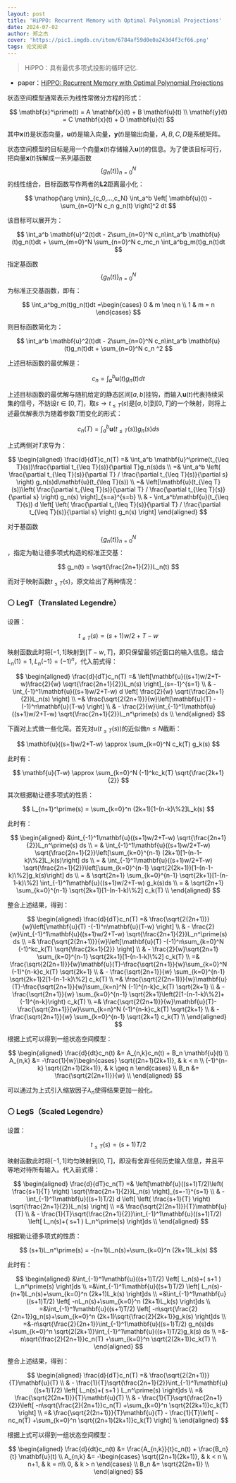 ```yaml
---
layout: post
title: 'HiPPO: Recurrent Memory with Optimal Polynomial Projections'
date: 2024-07-02
author: 郑之杰
cover: 'https://pic1.imgdb.cn/item/6784af59d0e0a243d4f3cf66.png'
tags: 论文阅读
---
```


> HiPPO：具有最优多项式投影的循环记忆.

- paper：[HiPPO: Recurrent Memory with Optimal Polynomial Projections](https://arxiv.org/abs/2008.07669)

状态空间模型通常表示为线性常微分方程的形式：

$$
\mathbf{x}^\prime(t) = A \mathbf{x}(t) + B \mathbf{u}(t) \\
\mathbf{y}(t) = C \mathbf{x}(t) + D \mathbf{u}(t)
$$

其中$\mathbf{x}(t)$是状态向量，$\mathbf{u}(t)$是输入向量，$\mathbf{y}(t)$是输出向量，$A,B,C,D$是系统矩阵。

状态空间模型的目标是用一个向量$\mathbf{x}(t)$存储输入$\mathbf{u}(t)$的信息。为了使该目标可行，把向量$\mathbf{x}(t)$拆解成一系列基函数$$\{g_n(t)\}_{n=0}^N$$的线性组合，目标函数写作两者的**L2**距离最小化：

$$
\mathop{\arg \min}_{c_0,...,c_N}  \int_a^b \left[ \mathbf{u}(t) - \sum_{n=0}^N c_n g_n(t) \right]^2 dt
$$

该目标可以展开为：

$$
\int_a^b \mathbf{u}^2(t)dt - 2\sum_{n=0}^N c_n\int_a^b \mathbf{u}(t)g_n(t)dt + \sum_{m=0}^N \sum_{n=0}^N c_mc_n \int_a^bg_m(t)g_n(t)dt
$$

指定基函数$$\{g_n(t)\}_{n=0}^N$$为标准正交基函数，即有：

$$
\int_a^bg_m(t)g_n(t)dt =\begin{cases} 0 & m \neq n \\ 1 & m = n \end{cases}
$$

则目标函数简化为：

$$
\int_a^b \mathbf{u}^2(t)dt - 2\sum_{n=0}^N c_n\int_a^b \mathbf{u}(t)g_n(t)dt + \sum_{n=0}^N c_n ^2
$$

上述目标函数的最优解是：

$$
c_n = \int_a^b \mathbf{u}(t)g_n(t)dt
$$

上述目标函数的最优解与随机给定的静态区间$[a,b]$挂钩，而输入$\mathbf{u}(t)$代表持续采集的信号，不妨设$t\in[0,T]$，取$s \to t_{\leq T}(s)$是$[a,b]$到$[0,T]$的一个映射，则将上述最优解表示为随着参数$T$而变化的形式：

$$
c_n(T) = \int_a^b \mathbf{u}(t_{\leq T}(s))g_n(s)ds
$$

上式两侧对$T$求导为：

$$
\begin{aligned}
\frac{d}{dT}c_n(T) =& \int_a^b \mathbf{u}^\prime(t_{\leq T}(s))\frac{\partial t_{\leq T}(s)}{\partial T}g_n(s)ds \\
=& \int_a^b \left( \frac{\partial t_{\leq T}(s)}{\partial T} / \frac{\partial t_{\leq T}(s)}{\partial s} \right) g_n(s)d\mathbf{u}(t_{\leq T}(s)) \\
=& \left[\mathbf{u}(t_{\leq T}(s))\left( \frac{\partial t_{\leq T}(s)}{\partial T} / \frac{\partial t_{\leq T}(s)}{\partial s} \right) g_n(s) \right]_{s=a}^{s=b} \\
& - \int_a^b\mathbf{u}(t_{\leq T}(s)) d \left[ \left( \frac{\partial t_{\leq T}(s)}{\partial T} / \frac{\partial t_{\leq T}(s)}{\partial s} \right) g_n(s) \right]
\end{aligned}
$$

对于基函数$$\{g_n(t)\}_{n=0}^N$$，指定为勒让德多项式构造的标准正交基：

$$
g_n(t) = \sqrt{\frac{2n+1}{2}}L_n(t)
$$

而对于映射函数$t_{\leq T}(s)$，原文给出了两种情况：

### ⚪ LegT（Translated Legendre）

设置：

$$
t_{\leq T}(s) = (s+1)w/2+T-w
$$

映射函数此时将$[-1,1]$映射到$[T-w,T]$，即只保留最邻近窗口的输入信息。结合$L_n(1)=1,L_n(-1)=(-1)^n$，代入前式得：

$$
\begin{aligned}
\frac{d}{dT}c_n(T)  =& \left[\mathbf{u}((s+1)w/2+T-w)\frac{2}{w} \sqrt{\frac{2n+1}{2}}L_n(s) \right]_{s=-1}^{s=1} \\
& - \int_{-1}^1\mathbf{u}((s+1)w/2+T-w) d \left[ \frac{2}{w} \sqrt{\frac{2n+1}{2}}L_n(s) \right] \\
=& \frac{\sqrt{2(2n+1)}}{w}\left[\mathbf{u}(T) -(-1)^n\mathbf{u}(T-w) \right] \\
& - \frac{2}{w}\int_{-1}^1\mathbf{u}((s+1)w/2+T-w)  \sqrt{\frac{2n+1}{2}}L_n^\prime(s) ds \\
\end{aligned}
$$

下面对上式做一些化简。首先对$u(t_{\leq T}(s))$的近似做$n\leq N$截断：

$$
\mathbf{u}((s+1)w/2+T-w) \approx \sum_{k=0}^N c_k(T) g_k(s)
$$

此时有：

$$
\mathbf{u}(T-w) \approx \sum_{k=0}^N (-1)^kc_k(T) \sqrt{\frac{2k+1}{2}}
$$

其次根据勒让德多项式的性质：

$$
L_{n+1}^\prime(s) = \sum_{k=0}^n (2k+1)[1-(n-k)\%2]L_k(s)
$$

此时有：

$$
\begin{aligned}
&\int_{-1}^1\mathbf{u}((s+1)w/2+T-w)  \sqrt{\frac{2n+1}{2}}L_n^\prime(s) ds \\
= & \int_{-1}^1\mathbf{u}((s+1)w/2+T-w)  \sqrt{\frac{2n+1}{2}}\left[\sum_{k=0}^{n-1} (2k+1)[1-(n-1-k)\%2]L_k(s)\right] ds \\
= & \int_{-1}^1\mathbf{u}((s+1)w/2+T-w)  \sqrt{\frac{2n+1}{2}}\left[\sum_{k=0}^{n-1} \sqrt{2(2k+1)}[1-(n-1-k)\%2]g_k(s)\right] ds \\
= & \sqrt{2n+1} \sum_{k=0}^{n-1} \sqrt{2k+1}[1-(n-1-k)\%2] \int_{-1}^1\mathbf{u}((s+1)w/2+T-w) g_k(s)ds \\
= & \sqrt{2n+1} \sum_{k=0}^{n-1} \sqrt{2k+1}[1-(n-1-k)\%2] c_k(T) \\
\end{aligned}
$$

整合上述结果，得到：

$$
\begin{aligned}
\frac{d}{dT}c_n(T)  =& \frac{\sqrt{2(2n+1)}}{w}\left[\mathbf{u}(T) -(-1)^n\mathbf{u}(T-w) \right] \\
& - \frac{2}{w}\int_{-1}^1\mathbf{u}((s+1)w/2+T-w)  \sqrt{\frac{2n+1}{2}}L_n^\prime(s) ds \\
=& \frac{\sqrt{2(2n+1)}}{w}\left[\mathbf{u}(T) -(-1)^n\sum_{k=0}^N (-1)^kc_k(T) \sqrt{\frac{2k+1}{2}} \right] \\
& - \frac{2}{w}\sqrt{2n+1} \sum_{k=0}^{n-1} \sqrt{2k+1}[1-(n-1-k)\%2] c_k(T) \\
=& \frac{\sqrt{2(2n+1)}}{w}\mathbf{u}(T)-\frac{\sqrt{2n+1}}{w}\sum_{k=0}^N (-1)^{n-k}c_k(T) \sqrt{2k+1} \\
& - \frac{\sqrt{2n+1}}{w} \sum_{k=0}^{n-1} \sqrt{2k+1}2[1-(n-1-k)\%2] c_k(T) \\
=& \frac{\sqrt{2(2n+1)}}{w}\mathbf{u}(T)-\frac{\sqrt{2n+1}}{w}\sum_{k=n}^N (-1)^{n-k}c_k(T) \sqrt{2k+1} \\
& - \frac{\sqrt{2n+1}}{w} \sum_{k=0}^{n-1} \sqrt{2k+1}\left(2[1-(n-1-k)\%2]+(-1)^{n-k}\right) c_k(T) \\
=& \frac{\sqrt{2(2n+1)}}{w}\mathbf{u}(T)-\frac{\sqrt{2n+1}}{w}\sum_{k=n}^N (-1)^{n-k}c_k(T) \sqrt{2k+1} \\
& - \frac{\sqrt{2n+1}}{w} \sum_{k=0}^{n-1} \sqrt{2k+1} c_k(T) \\
\end{aligned}
$$

根据上式可以得到一组状态空间模型：

$$
\begin{aligned}
\frac{d}{dt}c_n(t) &= A_{n,k}c_n(t) + B_n \mathbf{u}(t) \\
A_{n,k} &= -\frac{1}{w}\begin{cases} \sqrt{(2n+1)(2k+1)}, & k < n \\ (-1)^{n-k} \sqrt{(2n+1)(2k+1)}, & k \geq n \end{cases} \\
B_n &= \frac{\sqrt{2(2n+1)}}{w} \\
\end{aligned}
$$

可以通过为上式引入缩放因子$\lambda_n$使得结果更加一般化。

### ⚪ LegS（Scaled Legendre）

设置：

$$
t_{\leq T}(s) = (s+1)T/2
$$

映射函数此时将$[-1,1]$均匀映射到$[0,T]$，即没有舍弃任何历史输入信息，并且平等地对待所有输入。代入前式得：

$$
\begin{aligned}
\frac{d}{dT}c_n(T) =& \left[\mathbf{u}((s+1)T/2)\left( \frac{s+1}{T} \right) \sqrt{\frac{2n+1}{2}}L_n(s) \right]_{s=-1}^{s=1} \\
& - \int_{-1}^1\mathbf{u}((s+1)T/2) d \left[ \left( \frac{s+1}{T} \right) \sqrt{\frac{2n+1}{2}}L_n(s) \right] \\
=& \frac{\sqrt{2(2n+1)}}{T}\mathbf{u}(T)  \\
& - \frac{1}{T}\sqrt{\frac{2n+1}{2}}\int_{-1}^1\mathbf{u}((s+1)T/2) \left[ L_n(s)+( s+1 ) L_n^\prime(s) \right]ds \\
\end{aligned}
$$

根据勒让德多项式的性质：

$$
(s+1)L_n^\prime(s) = -(n+1)L_n(s)+\sum_{k=0}^n (2k+1)L_k(s)
$$

此时有：

$$
\begin{aligned}
&\int_{-1}^1\mathbf{u}((s+1)T/2) \left[ L_n(s)+( s+1 ) L_n^\prime(s) \right]ds \\
=&\int_{-1}^1\mathbf{u}((s+1)T/2) \left[ L_n(s)-(n+1)L_n(s)+\sum_{k=0}^n (2k+1)L_k(s) \right]ds \\
=&\int_{-1}^1\mathbf{u}((s+1)T/2) \left[ -nL_n(s)+\sum_{k=0}^n (2k+1)L_k(s) \right]ds \\
=&\int_{-1}^1\mathbf{u}((s+1)T/2) \left[ -n\sqrt{\frac{2}{2n+1}}g_n(s)+\sum_{k=0}^n (2k+1)\sqrt{\frac{2}{2k+1}}g_k(s) \right]ds \\
=&-n\sqrt{\frac{2}{2n+1}}\int_{-1}^1\mathbf{u}((s+1)T/2) g_n(s)ds +\sum_{k=0}^n \sqrt{2(2k+1)}\int_{-1}^1\mathbf{u}((s+1)T/2)g_k(s) ds \\
=&-n\sqrt{\frac{2}{2n+1}}c_n(T) +\sum_{k=0}^n \sqrt{2(2k+1)}c_k(T) \\
\end{aligned}
$$

整合上述结果，得到：

$$
\begin{aligned}
\frac{d}{dT}c_n(T) =& \frac{\sqrt{2(2n+1)}}{T}\mathbf{u}(T)  \\
& - \frac{1}{T}\sqrt{\frac{2n+1}{2}}\int_{-1}^1\mathbf{u}((s+1)T/2) \left[ L_n(s)+( s+1 ) L_n^\prime(s) \right]ds \\
 =& \frac{\sqrt{2(2n+1)}}{T}\mathbf{u}(T)  \\
& - \frac{1}{T}\sqrt{\frac{2n+1}{2}}\left[ -n\sqrt{\frac{2}{2n+1}}c_n(T) +\sum_{k=0}^n \sqrt{2(2k+1)}c_k(T) \right] \\
 =& \frac{\sqrt{2(2n+1)}}{T}\mathbf{u}(T) - \frac{1}{T}\left[ -nc_n(T) +\sum_{k=0}^n \sqrt{(2n+1)(2k+1)}c_k(T) \right] \\
\end{aligned}
$$

根据上式可以得到一组状态空间模型：

$$
\begin{aligned}
\frac{d}{dt}c_n(t) &= \frac{A_{n,k}}{t}c_n(t) + \frac{B_n}{t} \mathbf{u}(t) \\
A_{n,k} &= -\begin{cases} \sqrt{(2n+1)(2k+1)}, & k < n \\ n+1, & k = n\\ 0, & k > n \end{cases} \\
B_n &= \sqrt{2(2n+1)} \\
\end{aligned}
$$